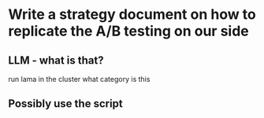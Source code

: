 # Write a strategy document on how to replicate the A/B testing on our side

## LLM - what is that?
run lama in the cluster 
what category is this 

## Possibly use the script 
